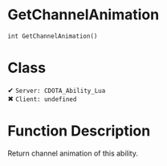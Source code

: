 # GetChannelAnimation
```
int GetChannelAnimation()
```
# Class
✔ `Server: CDOTA_Ability_Lua`  
✖ `Client: undefined`  

# Function Description
Return channel animation of this ability.
